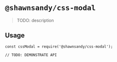 # `@shawnsandy/css-modal`

> TODO: description

## Usage

```
const cssModal = require('@shawnsandy/css-modal');

// TODO: DEMONSTRATE API
```
